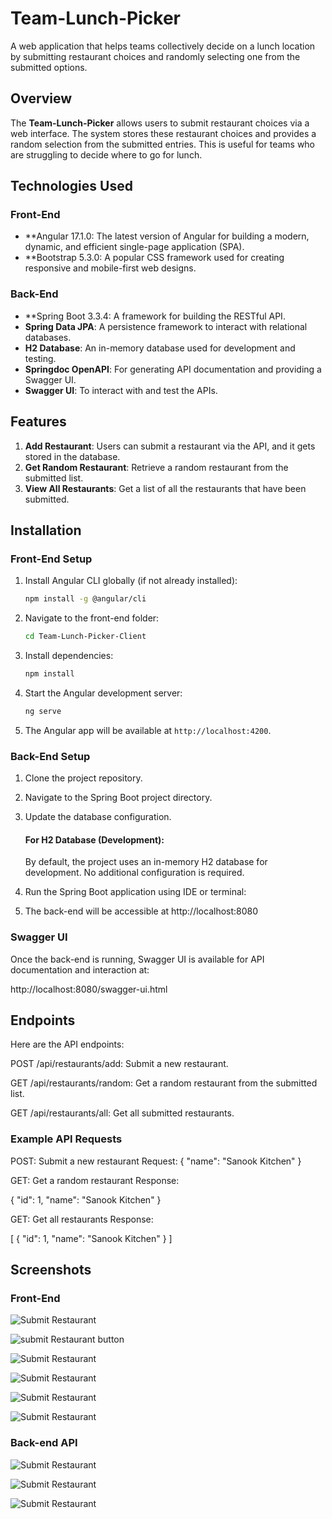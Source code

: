 # Team-Lunch-Picker

A web application that helps teams collectively decide on a lunch location by submitting restaurant choices and randomly selecting one from the submitted options.

## Overview

The **Team-Lunch-Picker** allows users to submit restaurant choices via a web interface. The system stores these restaurant choices and provides a random selection from the submitted entries. This is useful for teams who are struggling to decide where to go for lunch.

## Technologies Used

### Front-End

- **Angular 17.1.0: The latest version of Angular for building a modern, dynamic, and efficient single-page application (SPA).
- **Bootstrap 5.3.0: A popular CSS framework used for creating responsive and mobile-first web designs.

### Back-End

- **Spring Boot 3.3.4: A framework for building the RESTful API.
- **Spring Data JPA**: A persistence framework to interact with relational databases.
- **H2 Database**: An in-memory database used for development and testing.
- **Springdoc OpenAPI**: For generating API documentation and providing a Swagger UI.
- **Swagger UI**: To interact with and test the APIs.

## Features

1. **Add Restaurant**: Users can submit a restaurant via the API, and it gets stored in the database.
2. **Get Random Restaurant**: Retrieve a random restaurant from the submitted list.
3. **View All Restaurants**: Get a list of all the restaurants that have been submitted.


## Installation

### Front-End Setup

1. Install Angular CLI globally (if not already installed):
    ```bash
    npm install -g @angular/cli
    ```

2. Navigate to the front-end folder:
    ```bash
    cd Team-Lunch-Picker-Client
    ```

3. Install dependencies:
    ```bash
    npm install
    ```

4. Start the Angular development server:
    ```bash
    ng serve
    ```

5. The Angular app will be available at `http://localhost:4200`.


### Back-End Setup

1. Clone the project repository.
2. Navigate to the Spring Boot project directory.
3. Update the database configuration.

   #### For H2 Database (Development):
   By default, the project uses an in-memory H2 database for development. No additional configuration is required.

4. Run the Spring Boot application using IDE or terminal:

5. The back-end will be accessible at http://localhost:8080

### Swagger UI
Once the back-end is running, Swagger UI is available for API documentation and interaction at:

http://localhost:8080/swagger-ui.html

## Endpoints
Here are the API endpoints:

POST /api/restaurants/add: Submit a new restaurant.

GET /api/restaurants/random: Get a random restaurant from the submitted list.

GET /api/restaurants/all: Get all submitted restaurants.

### Example API Requests
POST: Submit a new restaurant
Request:
{
  "name": "Sanook Kitchen"
}

GET: Get a random restaurant
Response:

{
  "id": 1,
  "name": "Sanook Kitchen"
}

GET: Get all restaurants
Response:

[
 {
  "id": 1,
  "name": "Sanook Kitchen"
 }
]

## Screenshots

### Front-End

![Submit Restaurant](./images/submit-restaurant.png)

![submit Restaurant button](./images/submit-restaurant-button.png)

![Submit Restaurant](./images/random-restaurant-generator.png)

![Submit Restaurant](./images/after-generate-if-no-restaurant.png)

![Submit Restaurant](./images/random-restaurant-page-show-submitted-restaurants.png)

![Submit Restaurant](./images/random-generated-restaurant.png)


### Back-end API

![Submit Restaurant](./images/all-api-swagger.jpeg)

![Submit Restaurant](./images/submit-restaurant.jpeg)

![Submit Restaurant](./images/generate-random.jpeg)
